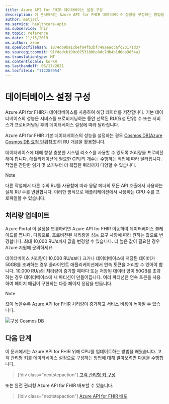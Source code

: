 ```yaml
---
title: Azure API for FHIR 데이터베이스 설정 구성
description: 이 문서에서는 Azure API for FHIR 데이터베이스 설정을 구성하는 방법을 설명합니다.
author: matjazl
ms.service: healthcare-apis
ms.subservice: fhir
ms.topic: reference
ms.date: 11/15/2019
ms.author: zxue
ms.openlocfilehash: 1874db9ba1cbefa4fb3bf749aeaccafc23171d37
ms.sourcegitcommit: 91fdedcb190c0753180be8dc7db4b1d6da9854a1
ms.translationtype: MT
ms.contentlocale: ko-KR
ms.lasthandoff: 06/17/2021
ms.locfileid: "112283954"
---
```

# <a name="configure-database-settings"></a>데이터베이스 설정 구성 

Azure API for FHIR가 데이터베이스를 사용하여 해당 데이터를 저장합니다. 기본 데이터베이스의 성능은 서비스를 프로비저닝하는 동안 선택된 RU(요청 단위) 수 또는 서비스가 프로비저닝된 후의 데이터베이스 설정에 따라 달라집니다.

Azure API for FHIR 기본 데이터베이스의 성능을 설정하는 경우 [Cosmos DB(Azure Cosmos DB 요청 단위](../../cosmos-db/request-units.md)참조)의 RU 개념을 활용합니다. 

데이터베이스에 대해 항상 충분한 시스템 리소스를 사용할 수 있도록 처리량을 프로비전해야 합니다. 애플리케이션에 필요한 CPU의 개수는 수행하는 작업에 따라 달라집니다. 작업은 간단한 읽기 및 쓰기부터 더 복잡한 쿼리까지 다양할 수 있습니다. 

> [!NOTE]
> 다른 작업에서 다른 수의 RU를 사용함에 따라 응답 헤더의 모든 API 호출에서 사용하는 실제 RU 수를 반환합니다. 이러한 방식으로 애플리케이션에서 사용하는 CPU 수를 프로파일할 수 있습니다.

## <a name="update-throughput"></a>처리량 업데이트

Azure Portal 이 설정을 변경하려면 Azure API for FHIR 이동하여 데이터베이스 블레이드를 엽니다. 다음으로, 프로비전된 처리량을 성능 요구 사항에 따라 원하는 값으로 변경합니다. 최대 10,000 RU/s까지 값을 변경할 수 있습니다. 더 높은 값이 필요한 경우 Azure 지원에 문의하세요.

데이터베이스 처리량이 10,000 RU/s보다 크거나 데이터베이스에 저장된 데이터가 50GB를 초과하는 경우 클라이언트 애플리케이션에서 연속 토큰을 처리할 수 있어야 합니다. 10,000 RU/s의 처리량이 증가할 때마다 또는 저장된 데이터 양이 50GB를 초과하는 경우 데이터베이스에 새 파티션이 만들어집니다. 여러 파티션은 연속 토큰을 사용하여 페이지 매김이 구현되는 다중 페이지 응답을 만듭니다.

> [!NOTE] 
> 값이 높을수록 Azure API for FHIR 처리량이 증가하고 서비스 비용이 높아질 수 있습니다.

![구성 Cosmos DB](media/database/database-settings.png)

## <a name="next-steps"></a>다음 단계

이 문서에서는 Azure API for FHIR 위해 CPU를 업데이트하는 방법을 배웠습니다. 고객 관리형 키를 데이터베이스 설정으로 구성하는 방법에 대해 알아보려면 다음을 수행합니다.

>[!div class="nextstepaction"]
>[고객 관리형 키 구성](customer-managed-key.md)

또는 완전 관리형 Azure API for FHIR 배포할 수 있습니다.
 
>[!div class="nextstepaction"]
>[Azure API for FHIR 배포](fhir-paas-portal-quickstart.md)